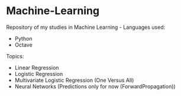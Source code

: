 # Machine-Learning
Repository of my studies in Machine Learning - Languages used:
  * Python
  * Octave

Topics:

 * Linear Regression
 * Logistic Regression
 * Multivariate Logistic Regression (One Versus All)
 * Neural Networks (Predictions only for now (ForwardPropagation))
